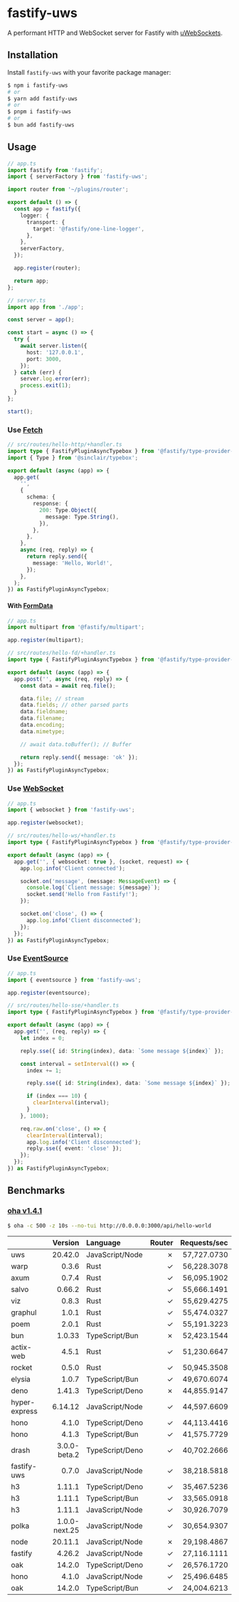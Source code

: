 # fastify-uws

A performant HTTP and WebSocket server for Fastify with [uWebSockets](https://github.com/uNetworking/uWebSockets.js).

## Installation

Install `fastify-uws` with your favorite package manager:

```sh
$ npm i fastify-uws
# or
$ yarn add fastify-uws
# or
$ pnpm i fastify-uws
# or
$ bun add fastify-uws
```

## Usage

```ts
// app.ts
import fastify from 'fastify';
import { serverFactory } from 'fastify-uws';

import router from '~/plugins/router';

export default () => {
  const app = fastify({
    logger: {
      transport: {
        target: '@fastify/one-line-logger',
      },
    },
    serverFactory,
  });

  app.register(router);

  return app;
};
```

```ts
// server.ts
import app from './app';

const server = app();

const start = async () => {
  try {
    await server.listen({
      host: '127.0.0.1',
      port: 3000,
    });
  } catch (err) {
    server.log.error(err);
    process.exit(1);
  }
};

start();
```

### Use [Fetch](https://developer.mozilla.org/en-US/docs/Web/API/Fetch_API)

```ts
// src/routes/hello-http/+handler.ts
import type { FastifyPluginAsyncTypebox } from '@fastify/type-provider-typebox';
import { Type } from '@sinclair/typebox';

export default (async (app) => {
  app.get(
    '',
    {
      schema: {
        response: {
          200: Type.Object({
            message: Type.String(),
          }),
        },
      },
    },
    async (req, reply) => {
      return reply.send({
        message: 'Hello, World!',
      });
    },
  );
}) as FastifyPluginAsyncTypebox;
```

#### With [FormData](https://developer.mozilla.org/en-US/docs/Web/API/FormData)

```ts
// app.ts
import multipart from '@fastify/multipart';

app.register(multipart);
```

```ts
// src/routes/hello-fd/+handler.ts
import type { FastifyPluginAsyncTypebox } from '@fastify/type-provider-typebox';

export default (async (app) => {
  app.post('', async (req, reply) => {
    const data = await req.file();

    data.file; // stream
    data.fields; // other parsed parts
    data.fieldname;
    data.filename;
    data.encoding;
    data.mimetype;

    // await data.toBuffer(); // Buffer

    return reply.send({ message: 'ok' });
  });
}) as FastifyPluginAsyncTypebox;
```

### Use [WebSocket](https://developer.mozilla.org/en-US/docs/Web/API/WebSocket)

```ts
// app.ts
import { websocket } from 'fastify-uws';

app.register(websocket);
```

```ts
// src/routes/hello-ws/+handler.ts
import type { FastifyPluginAsyncTypebox } from '@fastify/type-provider-typebox';

export default (async (app) => {
  app.get('', { websocket: true }, (socket, request) => {
    app.log.info('Client connected');

    socket.on('message', (message: MessageEvent) => {
      console.log(`Client message: ${message}`);
      socket.send('Hello from Fastify!');
    });

    socket.on('close', () => {
      app.log.info('Client disconnected');
    });
  });
}) as FastifyPluginAsyncTypebox;
```

### Use [EventSource](https://developer.mozilla.org/en-US/docs/Web/API/EventSource)

```ts
// app.ts
import { eventsource } from 'fastify-uws';

app.register(eventsource);
```

```ts
// src/routes/hello-sse/+handler.ts
import type { FastifyPluginAsyncTypebox } from '@fastify/type-provider-typebox';

export default (async (app) => {
  app.get('', (req, reply) => {
    let index = 0;

    reply.sse({ id: String(index), data: `Some message ${index}` });

    const interval = setInterval(() => {
      index += 1;

      reply.sse({ id: String(index), data: `Some message ${index}` });

      if (index === 10) {
        clearInterval(interval);
      }
    }, 1000);

    req.raw.on('close', () => {
      clearInterval(interval);
      app.log.info('Client disconnected');
      reply.sse({ event: 'close' });
    });
  });
}) as FastifyPluginAsyncTypebox;
```

## Benchmarks

### [oha v1.4.1](https://github.com/hatoo/oha)

```sh
$ oha -c 500 -z 10s --no-tui http://0.0.0.0:3000/api/hello-world
```

|               |       Version | Language        | Router | Requests/sec |
| :------------ | ------------: | :-------------- | -----: | -----------: |
| uws           |       20.42.0 | JavaScript/Node |      ✗ |  57,727.0730 |
| warp          |         0.3.6 | Rust            |      ✓ |  56,228.3078 |
| axum          |         0.7.4 | Rust            |      ✓ |  56,095.1902 |
| salvo         |        0.66.2 | Rust            |      ✓ |  55,666.1491 |
| viz           |         0.8.3 | Rust            |      ✓ |  55,629.4275 |
| graphul       |         1.0.1 | Rust            |      ✓ |  55,474.0327 |
| poem          |         2.0.1 | Rust            |      ✓ |  55,191.3223 |
| bun           |        1.0.33 | TypeScript/Bun  |      ✗ |  52,423.1544 |
| actix-web     |         4.5.1 | Rust            |      ✓ |  51,230.6647 |
| rocket        |         0.5.0 | Rust            |      ✓ |  50,945.3508 |
| elysia        |         1.0.7 | TypeScript/Bun  |      ✓ |  49,670.6074 |
| deno          |        1.41.3 | TypeScript/Deno |      ✗ |  44,855.9147 |
| hyper-express |       6.14.12 | JavaScript/Node |      ✓ |  44,597.6609 |
| hono          |         4.1.0 | TypeScript/Deno |      ✓ |  44,113.4416 |
| hono          |         4.1.3 | TypeScript/Bun  |      ✓ |  41,575.7729 |
| drash         |  3.0.0-beta.2 | TypeScript/Deno |      ✓ |  40,702.2666 |
| fastify-uws   |         0.7.0 | JavaScript/Node |      ✓ |  38,218.5818 |
| h3            |        1.11.1 | TypeScript/Deno |      ✓ |  35,467.5236 |
| h3            |        1.11.1 | TypeScript/Bun  |      ✓ |  33,565.0918 |
| h3            |        1.11.1 | JavaScript/Node |      ✓ |  30,926.7079 |
| polka         | 1.0.0-next.25 | JavaScript/Node |      ✓ |  30,654.9307 |
| node          |       20.11.1 | JavaScript/Node |      ✗ |  29,198.4867 |
| fastify       |        4.26.2 | JavaScript/Node |      ✓ |  27,116.1111 |
| oak           |        14.2.0 | TypeScript/Deno |      ✓ |  26,576.1720 |
| hono          |         4.1.0 | JavaScript/Node |      ✓ |  25,496.6485 |
| oak           |        14.2.0 | TypeScript/Bun  |      ✓ |  24,004.6213 |
